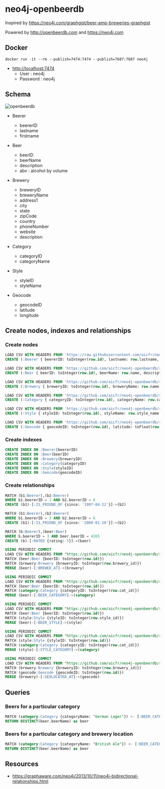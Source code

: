 # neo4j-openbeerdb

Inspired by https://neo4j.com/graphgist/beer-amp-breweries-graphgist

Powered by http://openbeerdb.com and https://neo4j.com

## Docker

```
docker run -it --rm --publish=7474:7474 --publish=7687:7687 neo4j
```
* <http://localhost:7474>
  * User : neo4j
  * Password : neo4j

## Schema

![openbeerdb](http://www.plantuml.com/plantuml/png/TT3T2e8m50VmUvzYbmhs0bs4fIUBpC4KeYlnuo22RZ8NqTktLafINerjl_C_P_C6bKjrwreYUkG5egmAozxf5QL3LgiDCHk7h0dRfX3OCbSDhvq5un_0FsbLvGfTqefIQy5TqikcnCKYUZv3d4vbfUWwvEeVVnSSaspFZX076TtRGyEdw55AlADylEYEmGM2R9lEWA_xrE8Z05ZcwxU5b5rdAb6F5YUIfDS8hF7m9yPSV-UCCnWPeYX5PS92e15zEJELXxpIl_y4 "openbeerdb")

* Beerer
  * beererID
  * lastname
  * firstname

* Beer
  * beerID
  * beerName
  * description
  * abv : alcohol by volume

* Brewery
  * breweryID
  * breweryName
  * address1
  * city
  * state
  * zipCode
  * country
  * phoneNumber
  * website
  * description

* Category
  * categoryID
  * categoryName

* Style
  * styleID
  * styleName

* Geocode
  * geocodeID
  * latitude
  * longitude

## Create nodes, indexes and relationships
### Create nodes

```sql
LOAD CSV WITH HEADERS FROM 'https://raw.githubusercontent.com/aicfr/neo4j-openbeerdb/master/beerers.csv' AS row
CREATE (:Beerer { beererID: toInteger(row.id), lastname: row.lastname, firstname: row.firstname })

LOAD CSV WITH HEADERS FROM 'https://github.com/aicfr/neo4j-openbeerdb/raw/master/beers.csv' AS row
CREATE (:Beer { beerID: toInteger(row.id), beerName: row.name, description: row.descript, abv: toFloat(row.abv) })

LOAD CSV WITH HEADERS FROM 'https://github.com/aicfr/neo4j-openbeerdb/raw/master/breweries.csv' AS row
CREATE (:Brewery { breweryID: toInteger(row.id), breweryName: row.name, address1: row.address1, city: row.city, state: row.state, zipCode: row.code, country: row.country, phoneNumber: row.phone, website: row.website, description: row.descript })

LOAD CSV WITH HEADERS FROM 'https://github.com/aicfr/neo4j-openbeerdb/raw/master/categories.csv' AS row
CREATE (:Category { categoryID: toInteger(row.id), categoryName: row.cat_name })

LOAD CSV WITH HEADERS FROM 'https://github.com/aicfr/neo4j-openbeerdb/raw/master/styles.csv' AS row
CREATE (:Style { styleID: toInteger(row.id), styleName: row.style_name })

LOAD CSV WITH HEADERS FROM 'https://github.com/aicfr/neo4j-openbeerdb/raw/master/geocodes.csv' AS row
CREATE (:Geocode { geocodeID: toInteger(row.id), latitude: toFloat(row.latitude), longitude: toFloat(row.longitude) })
```

### Create indexes

```sql
CREATE INDEX ON :Beerer(beererID)
CREATE INDEX ON :Beer(beerID)
CREATE INDEX ON :Brewery(breweryID)
CREATE INDEX ON :Category(categoryID)
CREATE INDEX ON :Style(styleID)
CREATE INDEX ON :Geocode(geocodeID)
```

### Create relationships

```sql
MATCH (b1:Beerer),(b2:Beerer)
WHERE b1.beererID = 1 AND b2.beererID = 6
CREATE (b1)-[:IS_FRIEND_OF {since: '1997-04-22'}]->(b2)

MATCH (b1:Beerer),(b2:Beerer)
WHERE b1.beererID = 3 AND b2.beererID = 6
CREATE (b1)-[:IS_FRIEND_OF {since: '2009-01-20'}]->(b2)

MATCH (b:Beerer),(beer:Beer)
WHERE b.beererID = 3 AND beer.beerID = 4265
CREATE (b)-[:RATED {rating: 5}]->(beer)

USING PERIODIC COMMIT
LOAD CSV WITH HEADERS FROM "https://github.com/aicfr/neo4j-openbeerdb/raw/master/beers.csv" AS row
MATCH (beer:Beer {beerID: toInteger(row.id)})
MATCH (brewery:Brewery {breweryID: toInteger(row.brewery_id)})
MERGE (beer)-[:BREWED_AT]->(brewery)

USING PERIODIC COMMIT
LOAD CSV WITH HEADERS FROM "https://github.com/aicfr/neo4j-openbeerdb/raw/master/beers.csv" AS row
MATCH (beer:Beer {beerID: toInteger(row.id)})
MATCH (category:Category {categoryID: toInteger(row.cat_id)})
MERGE (beer)-[:BEER_CATEGORY]->(category)

USING PERIODIC COMMIT
LOAD CSV WITH HEADERS FROM "https://github.com/aicfr/neo4j-openbeerdb/raw/master/beers.csv" AS row
MATCH (beer:Beer {beerID: toInteger(row.id)})
MATCH (style:Style {styleID: toInteger(row.style_id)})
MERGE (beer)-[:BEER_STYLE]->(style)

USING PERIODIC COMMIT
LOAD CSV WITH HEADERS FROM "https://github.com/aicfr/neo4j-openbeerdb/raw/master/styles.csv" AS row
MATCH (style:Style {styleID: toInteger(row.id)})
MATCH (category:Category {categoryID: toInteger(row.cat_id)})
MERGE (style)-[:STYLE_CATEGORY]->(category)

USING PERIODIC COMMIT
LOAD CSV WITH HEADERS FROM "https://github.com/aicfr/neo4j-openbeerdb/raw/master/geocodes.csv" AS row
MATCH (brewery:Brewery {breweryID: toInteger(row.brewery_id)})
MATCH (geocode:Geocode {geocodeID: toInteger(row.id)})
MERGE (brewery)-[:GEOLOCATED_AT]->(geocode)
```

## Queries
### Beers for a particular category

```sql
MATCH (category:Category {categoryName: "German Lager"}) <- [:BEER_CATEGORY]- (beer:Beer)
RETURN DISTINCT(beer.beerName) as beer
```

### Beers for a particular category and brewery location

```sql
MATCH (category:Category {categoryName: "British Ale"}) <- [:BEER_CATEGORY]- (beer:Beer) -[:BREWED_AT] -> (brewery:Brewery {country: "United Kingdom"})
RETURN DISTINCT(beer.beerName) as beer
```

## Resources

* <https://graphaware.com/neo4j/2013/10/11/neo4j-bidirectional-relationships.html>